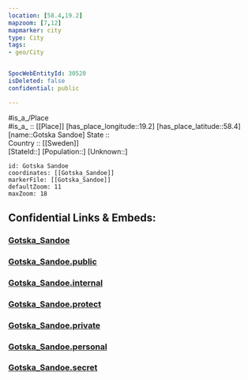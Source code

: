 ```yaml
---
location: [58.4,19.2] 
mapzoom: [7,12] 
mapmarker: city 
type: City
tags:
- geo/City


SpocWebEntityId: 30520
isDeleted: false
confidential: public

---
```

#is_a_/Place  
#is_a_ :: [[Place]] 
[has_place_longitude::19.2] 
[has_place_latitude::58.4] 
[name::Gotska Sandoe] 
State ::  
Country :: [[Sweden]]  
[StateId::] 
[Population::] 
[Unknown::] 


```leaflet
id: Gotska Sandoe
coordinates: [[Gotska_Sandoe]] 
markerFile: [[Gotska_Sandoe]] 
defaultZoom: 11 
maxZoom: 18
```


## Confidential Links & Embeds: 

### [Gotska_Sandoe](/_Standards/Earth/Continent/Europe/Europe~North/Sweden/City/Gotska_Sandoe.md) 

### [Gotska_Sandoe.public](/_public/Earth/Continent/Europe/Europe~North/Sweden/City/Gotska_Sandoe.public.md) 

### [Gotska_Sandoe.internal](/_internal/Earth/Continent/Europe/Europe~North/Sweden/City/Gotska_Sandoe.internal.md) 

### [Gotska_Sandoe.protect](/_protect/Earth/Continent/Europe/Europe~North/Sweden/City/Gotska_Sandoe.protect.md) 

### [Gotska_Sandoe.private](/_private/Earth/Continent/Europe/Europe~North/Sweden/City/Gotska_Sandoe.private.md) 

### [Gotska_Sandoe.personal](/_personal/Earth/Continent/Europe/Europe~North/Sweden/City/Gotska_Sandoe.personal.md) 

### [Gotska_Sandoe.secret](/_secret/Earth/Continent/Europe/Europe~North/Sweden/City/Gotska_Sandoe.secret.md)

